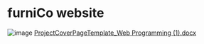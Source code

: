 # furniCo website 
![image](https://github.com/user-attachments/assets/b5333ecd-bc15-4383-8d42-7746402b4713)
[ProjectCoverPageTemplate_Web Programming (1).docx](https://github.com/user-attachments/files/16614767/ProjectCoverPageTemplate_Web.Programming.1.docx)
